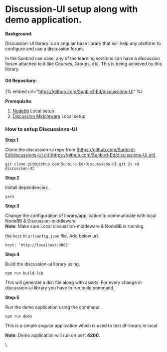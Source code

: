 # Discussion-UI setup along with demo application.

**Background**:

Discussion-UI library is an angular base library that will help any platform to configure and use a discussion forum.

In the Sunbird use case, any of the learning sections can have a discussion forum attached to it like Courses, Groups, etc. This is being achieved by this library.

#### Git Repository: <a href="#git-repository" id="git-repository"></a>

{% embed url="https://github.com/Sunbird-Ed/discussions-UI" %}

**Prerequisite**:

1. [Nodebb](nodebb-setup.md#nodebb) Local setup
2. [Discussion Middleware](discussion-middleware-setup.md) Local setup

### How to setup Discussions-UI&#x20;

**Step:1**

Clone the discussion-ui repo from [https://github.com/Sunbird-Ed/discussions-UI.git](https://github.com/Sunbird-Ed/discussions-UI.git).

```
git clone git@github.com:Sunbird-Ed/discussions-UI.git 2> cd discussion-UI
```

**Step:2**

Install dependencies.

```
yarn
```

**Step:3**

Change the configuration of library/application to communicate with local NodeBB & Discussion-middleware\
**Note**: Make sure Local discussion-middeware & NodeBB is running.

&#x20;the `host` in `urlconfig.json` file. Add below url.

```
host: 'http://localhost:3002'
```

**Step:4**

Build the discussion-ui library using.

```
npm run build-lib
```

&#x20;This will generate a dist file along with assets. For every change in discussion-ui library you have to run build command.

**Step:5**

Run the demo application using the command.

```
npm run demo
```

&#x20;This is a simple angular application which is used to test df-library in local.

**Note**: Demo application will run on port **4200.**

\



